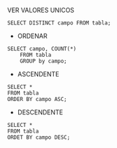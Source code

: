 VER VALORES UNICOS

```
SELECT DISTINCT campo FROM tabla;
```

- ORDENAR

```
SELECT campo, COUNT(*)
	FROM tabla
	GROUP by campo;
```

- ASCENDENTE

```
SELECT *
FROM tabla
ORDER BY campo ASC;
```

- DESCENDENTE

```
SELECT *
FROM tabla
ORDET BY campo DESC;
```

